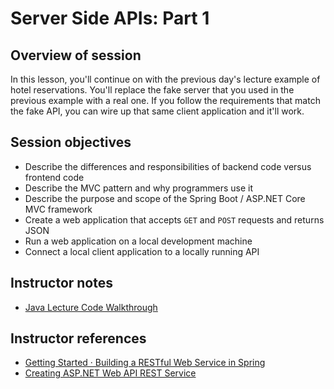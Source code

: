 # Server Side APIs: Part 1

## Overview of session

In this lesson, you'll continue on with the previous day's lecture example of hotel reservations. You'll replace the fake server that you used in the previous example with a real one. If you follow the requirements that match the fake API, you can wire up that same client application and it'll work.

## Session objectives

- Describe the differences and responsibilities of backend code versus frontend code
- Describe the MVC pattern and why programmers use it
- Describe the purpose and scope of the Spring Boot / ASP.NET Core MVC framework
- Create a web application that accepts `GET` and `POST` requests and returns JSON
- Run a web application on a local development machine
- Connect a local client application to a locally running API

## Instructor notes

- [Java Lecture Code Walkthrough](./java-lecture-code.md)

## Instructor references

- [Getting Started · Building a RESTful Web Service in Spring](https://spring.io/guides/gs/rest-service/)
- [Creating ASP.NET Web API REST Service](https://www.c-sharpcorner.com/UploadFile/0c1bb2/creating-Asp-Net-web-api-rest-service/)
